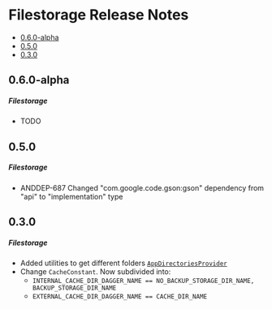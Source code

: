 # Filestorage Release Notes

- [0.6.0-alpha](#060-alpha)
- [0.5.0](#050)
- [0.3.0](#030)

## 0.6.0-alpha
##### Filestorage
* TODO
## 0.5.0
##### Filestorage
* ANDDEP-687 Changed "com.google.code.gson:gson" dependency from "api" to "implementation" type
## 0.3.0
##### Filestorage
* Added utilities to get different folders [`AppDirectoriesProvider`](lib-filestorage/src/main/java/ru/surfstudio/android/filestorage/utils/AppDirectoriesProvider.kt)
* Change `CacheConstant`. Now subdivided into:
  * `INTERNAL_CACHE_DIR_DAGGER_NAME == NO_BACKUP_STORAGE_DIR_NAME, BACKUP_STORAGE_DIR_NAME`
  * `EXTERNAL_CACHE_DIR_DAGGER_NAME == CACHE_DIR_NAME`